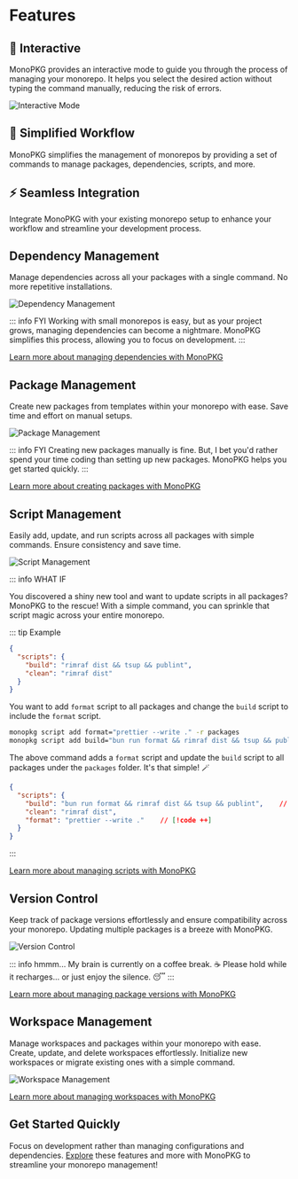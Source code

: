 # Features

## 🤖 Interactive

MonoPKG provides an interactive mode to guide you through the process of managing your monorepo. It helps you select the
desired action without typing the command manually, reducing the risk of errors.

![Interactive Mode](/interactive.jpg)

## 🥷 Simplified Workflow

MonoPKG simplifies the management of monorepos by providing a set of commands to manage packages, dependencies, scripts,
and more.

## ⚡ Seamless Integration

Integrate MonoPKG with your existing monorepo setup to enhance your workflow and streamline your development process.

## Dependency Management

Manage dependencies across all your packages with a single command. No more repetitive installations.

![Dependency Management](/dependency.jpg)

::: info FYI
Working with small monorepos is easy, but as your project grows, managing dependencies can become a nightmare. MonoPKG
simplifies this process, allowing you to focus on development.
:::

[Learn more about managing dependencies with MonoPKG](../guides/add.md)

## Package Management

Create new packages from templates within your monorepo with ease. Save time and effort on manual setups.

![Package Management](/package.jpg)

::: info FYI
Creating new packages manually is fine. But, I bet you'd rather spend your time coding than setting up new packages.
MonoPKG helps you get started quickly.
:::

[Learn more about creating packages with MonoPKG](../guides/create.md)

## Script Management

Easily add, update, and run scripts across all packages with simple commands. Ensure consistency and save time.

![Script Management](/overview.jpg)

::: info WHAT IF

You discovered a shiny new tool and want to update scripts in all packages? MonoPKG to the rescue! With a simple
command, you can sprinkle that script magic across your entire monorepo.

::: tip Example

```json
{
  "scripts": {
    "build": "rimraf dist && tsup && publint",
    "clean": "rimraf dist"
  }
}
```

You want to add `format` script to all packages and change the `build` script to include the `format` script.

```sh
monopkg script add format="prettier --write ." -r packages
monopkg script add build="bun run format && rimraf dist && tsup && publint" -r packages
```

The above command adds a `format` script and update the `build` script to all packages under the `packages` folder. It's
that simple! 🪄

```json
{
  "scripts": {
    "build": "bun run format && rimraf dist && tsup && publint",    // [!code ++]
    "clean": "rimraf dist",
    "format": "prettier --write ."    // [!code ++]
  }
}
```

:::

[Learn more about managing scripts with MonoPKG](../guides/add-script.md)

## Version Control

Keep track of package versions effortlessly and ensure compatibility across your monorepo. Updating multiple packages is a breeze with MonoPKG.

![Version Control](/version.jpg)

::: info hmmm...
My brain is currently on a coffee break. ☕️ Please hold while it recharges... or just enjoy the silence. 😴
:::

[Learn more about managing package versions with MonoPKG](../guides/version.md)

## Workspace Management

Manage workspaces and packages within your monorepo with ease. Create, update, and delete workspaces effortlessly. Initialize new workspaces or migrate existing ones with a simple command.

![Workspace Management](/workspace.jpg)

[Learn more about managing workspaces with MonoPKG](../guides/workspace.md)

## Get Started Quickly

Focus on development rather than managing configurations and dependencies. [Explore](/guides/getting-started) these features and more with MonoPKG to streamline your monorepo management!
